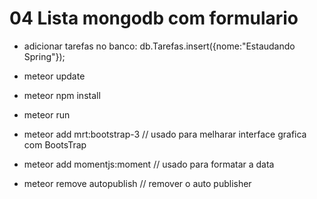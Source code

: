 # 04 Lista mongodb com formulario

- adicionar tarefas no banco: db.Tarefas.insert({nome:"Estaudando Spring"});
- meteor update
- meteor npm install
- meteor run

- meteor add mrt:bootstrap-3 // usado para melharar interface grafica com BootsTrap
- meteor add momentjs:moment // usado para formatar a data
- meteor remove autopublish // remover o auto publisher
